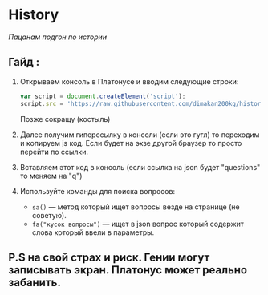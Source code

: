 
# History
*Пацанам подгон по истории*

## Гайд :
1. Открываем консоль в Платонусе и вводим следующие строки:
   ```javascript
   var script = document.createElement('script');
   script.src = 'https://raw.githubusercontent.com/dimakan200kg/history/main/script.js';
   ```
   Позже сокращу (костыль)
   
2. Далее получим гиперссылку в консоли  (если это гугл) то переходим и копируем js код. Если будет на экзе другой браузер то просто перейти по ссылки.

3. Вставляем этот код в консоль (если ссылка на json будет "questions" то меняем на "q") 

4. Используйте команды для поиска вопросов:
   - `sa()` — метод который ищет вопросы везде на странице (не советую).
   - `fa("кусок вопросы")` — ищет в json вопрос который содержит слова который ввели в параметры.


## P.S на свой страх и риск. Гении могут записывать экран. Платонус может реально забанить.